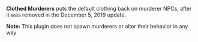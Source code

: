 **Clothed Murderers** puts the default clothing back on murderer NPCs, after it was removed in the December 5, 2019 update.

**Note:** This plugin does not spawn murderers or alter their behavior in any way
